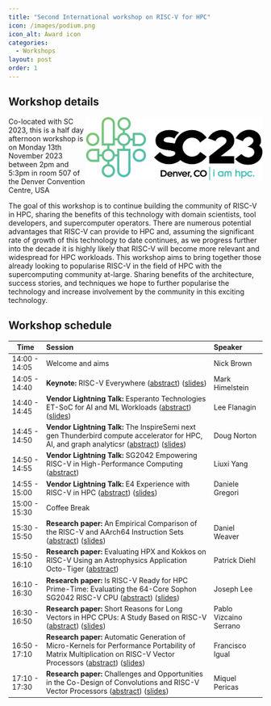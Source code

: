 ```yaml
---
title: "Second International workshop on RISC-V for HPC"
icon: /images/podium.png
icon_alt: Award icon
categories:
  - Workshops
layout: post
order: 1
---
```


## Workshop details
<img align="right" src="/images/sc23_hor_blackcolor@4x.png" width=350>
Co-located with SC 2023, this is a half day afternoon workshop is on Monday 13th November 2023 between 2pm and 5:3pm in room 507 of the Denver Convention Centre, USA

The goal of this workshop is to continue building the community of RISC-V in HPC, sharing the benefits of this technology with domain scientists, tool developers, and supercomputer operators. There are numerous potential advantages that RISC-V can provide to HPC and, assuming the significant rate of growth of this technology to date continues, as we progress further into the decade it is highly likely that RISC-V will become more relevant and widespread for HPC workloads. This workshop aims to bring together those already looking to popularise RISC-V in the field of HPC with the supercomputing community at-large. Sharing benefits of the architecture, success stories, and techniques we hope to further popularise the technology and increase involvement by the community in this exciting technology. 

## Workshop schedule

| Time        | Session           | Speaker  |
| ------------- |:-------------| :-----|
| 14:00 - 14:05 | Welcome and aims | Nick Brown |
| 14:05 - 14:40 | **Keynote:** RISC-V Everywhere ([abstract](https://sc23.supercomputing.org/presentation/?id=misc246&sess=sess455)) ([slides](https://github.com/RISCVtestbed/riscvtestbed.github.io/blob/main/assets/files/sc23/SC2023_keynote.pdf))| Mark Himelstein |
| 14:40 - 14:45 | **Vendor Lightning Talk:** Esperanto Technologies ET-SoC for AI and ML Workloads ([abstract](https://sc23.supercomputing.org/presentation/?id=misc247&sess=sess455)) ([slides](https://github.com/RISCVtestbed/riscvtestbed.github.io/blob/main/assets/files/sc23/Esperanto%20SC%202023_final.pdf))| Lee Flanagin |
| 14:45 - 14:50 | **Vendor Lightning Talk:** The InspireSemi next gen Thunderbird compute accelerator for HPC, AI, and graph analyticsr ([abstract](https://sc23.supercomputing.org/presentation/?id=misc248&sess=sess455)) ([slides](https://github.com/RISCVtestbed/riscvtestbed.github.io/blob/main/assets/files/sc23/InspireSemi-SC23-RISC-V-workshop.pdf)) | Doug Norton |
| 14:50 - 14:55 | **Vendor Lightning Talk:** SG2042 Empowering RISC-V in High-Performance Computing ([abstract](https://sc23.supercomputing.org/presentation/?id=misc250&sess=sess455))| Liuxi Yang | 
| 14:55 - 15:00 | **Vendor Lightning Talk:** E4 Experience with RISC-V in HPC ([abstract](https://sc23.supercomputing.org/presentation/?id=misc252&sess=sess455)) ([slides](https://github.com/RISCVtestbed/riscvtestbed.github.io/blob/main/assets/files/sc23/E4_SC_2023-V0.6.pdf)) | Daniele Gregori |
| 15:00 - 15:30 | Coffee Break | |
| 15:30 - 15:50 | **Research paper:** An Empirical Comparison of the RISC-V and AArch64 Instruction Sets ([abstract](https://sc23.supercomputing.org/presentation/?id=ws_risc109&sess=sess455)) ([slides](https://github.com/RISCVtestbed/riscvtestbed.github.io/blob/main/assets/files/sc23/presentation_weaver.pdf))| Daniel Weaver |
| 15:50 - 16:10 | **Research paper:** Evaluating HPX and Kokkos on RISC-V Using an Astrophysics Application Octo-Tiger ([abstract](https://sc23.supercomputing.org/presentation/?id=ws_risc102&sess=sess455)) | Patrick Diehl |
| 16:10 - 16:30 | **Research paper:** Is RISC-V Ready for HPC Prime-Time: Evaluating the 64-Core Sophon SG2042 RISC-V CPU ([abstract](https://sc23.supercomputing.org/presentation/?id=ws_risc111&sess=sess455)) ([slides](https://github.com/RISCVtestbed/riscvtestbed.github.io/blob/main/assets/files/sc23/Lee-sg2042-talk-v1.0.pdf))| Joseph Lee |
| 16:30 - 16:50 | **Research paper:** Short Reasons for Long Vectors in HPC CPUs: A Study Based on RISC-V ([abstract](https://sc23.supercomputing.org/presentation/?id=ws_risc103&sess=sess455)) ([slides](https://github.com/RISCVtestbed/riscvtestbed.github.io/blob/main/assets/files/sc23/Short-reasons-for-long-vectors-in-HPC-CPUs.pdf))| Pablo Vizcaino Serrano |
| 16:50 - 17:10 | **Research paper:** Automatic Generation of Micro-Kernels for Performance Portability of Matrix Multiplication on RISC-V Vector Processors ([abstract](https://sc23.supercomputing.org/presentation/?id=ws_risc101&sess=sess455)) ([slides](https://github.com/RISCVtestbed/riscvtestbed.github.io/blob/main/assets/files/sc23/RISCV4HPC_FranciscoIgual.pdf)) | Francisco Igual |
| 17:10 - 17:30 | **Research paper:** Challenges and Opportunities in the Co-Design of Convolutions and RISC-V Vector Processors ([abstract](https://sc23.supercomputing.org/presentation/?id=ws_risc105&sess=sess455)) ([slides](https://github.com/RISCVtestbed/riscvtestbed.github.io/blob/main/assets/files/sc23/pericas_presentation.pdf))| Miquel Pericas |
